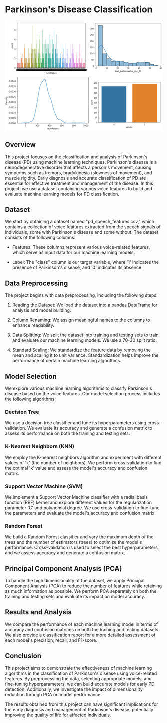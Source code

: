 # Parkinson's Disease Classification 
![logo](parkinson.png)
## Overview

This project focuses on the classification and analysis of Parkinson's disease (PD) using machine learning techniques. Parkinson's disease is a neurodegenerative disorder that affects a person's movement, causing symptoms such as tremors, bradykinesia (slowness of movement), and muscle rigidity. Early diagnosis and accurate classification of PD are essential for effective treatment and management of the disease. In this project, we use a dataset containing various voice features to build and evaluate machine learning models for PD classification.

## Dataset

We start by obtaining a dataset named "pd_speech_features.csv," which contains a collection of voice features extracted from the speech signals of individuals, some with Parkinson's disease and some without. The dataset consists of the following columns:

- Features: These columns represent various voice-related features, which serve as input data for our machine learning models.

- Label: The "class" column is our target variable, where '1' indicates the presence of Parkinson's disease, and '0' indicates its absence.

## Data Preprocessing

The project begins with data preprocessing, including the following steps:

1. Reading the Dataset: We load the dataset into a pandas DataFrame for analysis and model building.

2. Column Renaming: We assign meaningful names to the columns to enhance readability.

3. Data Splitting: We split the dataset into training and testing sets to train and evaluate our machine learning models. We use a 70-30 split ratio.

4. Standard Scaling: We standardize the feature data by removing the mean and scaling it to unit variance. Standardization helps improve the performance of certain machine learning algorithms.

## Model Selection

We explore various machine learning algorithms to classify Parkinson's disease based on the voice features. Our model selection process includes the following algorithms:

### Decision Tree

We use a decision tree classifier and tune its hyperparameters using cross-validation. We evaluate its accuracy and generate a confusion matrix to assess its performance on both the training and testing sets.

### K-Nearest Neighbors (KNN)

We employ the K-nearest neighbors algorithm and experiment with different values of 'k' (the number of neighbors). We perform cross-validation to find the optimal 'k' value and assess the model's accuracy and confusion matrix.

### Support Vector Machine (SVM)

We implement a Support Vector Machine classifier with a radial basis function (RBF) kernel and explore different values for the regularization parameter 'C' and polynomial degree. We use cross-validation to fine-tune the parameters and evaluate the model's accuracy and confusion matrix.

### Random Forest

We build a Random Forest classifier and vary the maximum depth of the trees and the number of estimators (trees) to optimize the model's performance. Cross-validation is used to select the best hyperparameters, and we assess accuracy and generate a confusion matrix.

## Principal Component Analysis (PCA)

To handle the high dimensionality of the dataset, we apply Principal Component Analysis (PCA) to reduce the number of features while retaining as much information as possible. We perform PCA separately on both the training and testing sets and evaluate its impact on model accuracy.

## Results and Analysis

We compare the performance of each machine learning model in terms of accuracy and confusion matrices on both the training and testing datasets. We also provide a classification report for a more detailed assessment of each model's precision, recall, and F1-score.

## Conclusion

This project aims to demonstrate the effectiveness of machine learning algorithms in the classification of Parkinson's disease using voice-related features. By preprocessing the data, selecting appropriate models, and fine-tuning hyperparameters, we can build accurate models for early PD detection. Additionally, we investigate the impact of dimensionality reduction through PCA on model performance.

The results obtained from this project can have significant implications for the early diagnosis and management of Parkinson's disease, potentially improving the quality of life for affected individuals.
